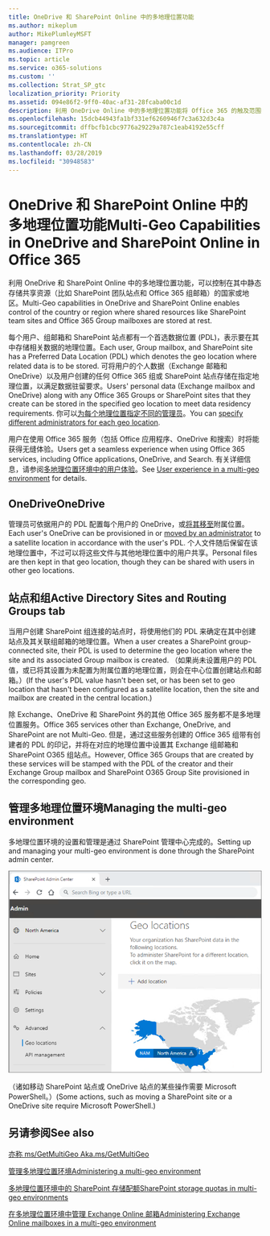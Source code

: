 ```yaml
---
title: OneDrive 和 SharePoint Online 中的多地理位置功能
ms.author: mikeplum
author: MikePlumleyMSFT
manager: pamgreen
ms.audience: ITPro
ms.topic: article
ms.service: o365-solutions
ms.custom: ''
ms.collection: Strat_SP_gtc
localization_priority: Priority
ms.assetid: 094e86f2-9ff0-40ac-af31-28fcaba00c1d
description: 利用 OneDrive Online 中的多地理位置功能将 Office 365 的触及范围扩展到多个地理区域。
ms.openlocfilehash: 15dcb44943fa1bf331ef6260946f7c3a632d3c4a
ms.sourcegitcommit: dffbcfb1cbc9776a29229a787c1eab4192e55cff
ms.translationtype: HT
ms.contentlocale: zh-CN
ms.lasthandoff: 03/28/2019
ms.locfileid: "30948583"
---
```

# <a name="multi-geo-capabilities-in-onedrive-and-sharepoint-online"></a><span data-ttu-id="d75fb-103">OneDrive 和 SharePoint Online 中的多地理位置功能</span><span class="sxs-lookup"><span data-stu-id="d75fb-103">Multi-Geo Capabilities in OneDrive and SharePoint Online in Office 365</span></span>

<span data-ttu-id="d75fb-104">利用 OneDrive 和 SharePoint Online 中的多地理位置功能，可以控制在其中静态存储共享资源（比如 SharePoint 团队站点和 Office 365 组邮箱）的国家或地区。</span><span class="sxs-lookup"><span data-stu-id="d75fb-104">Multi-Geo capabilities in OneDrive and SharePoint Online enables control of the country or region where shared resources like SharePoint team sites and Office 365 Group mailboxes are stored at rest.</span></span>

<span data-ttu-id="d75fb-105">每个用户、组邮箱和 SharePoint 站点都有一个首选数据位置 (PDL)，表示要在其中存储相关数据的地理位置。</span><span class="sxs-lookup"><span data-stu-id="d75fb-105">Each user, Group mailbox, and SharePoint site has a Preferred Data Location (PDL) which denotes the geo location where related data is to be stored.</span></span> <span data-ttu-id="d75fb-106">可将用户的个人数据（Exchange 邮箱和 OneDrive）以及用户创建的任何 Office 365 组或 SharePoint 站点存储在指定地理位置，以满足数据驻留要求。</span><span class="sxs-lookup"><span data-stu-id="d75fb-106">Users' personal data (Exchange mailbox and OneDrive) along with any Office 365 Groups or SharePoint sites that they create can be stored in the specified geo location to meet data residency requirements.</span></span> <span data-ttu-id="d75fb-107">你可以[为每个地理位置指定不同的管理员](add-a-sharepoint-geo-admin.md)。</span><span class="sxs-lookup"><span data-stu-id="d75fb-107">You can [specify different administrators for each geo location](add-a-sharepoint-geo-admin.md).</span></span>

<span data-ttu-id="d75fb-108">用户在使用 Office 365 服务（包括 Office 应用程序、OneDrive 和搜索）时将能获得无缝体验。</span><span class="sxs-lookup"><span data-stu-id="d75fb-108">Users get a seamless experience when using Office 365 services, including Office applications, OneDrive, and Search.</span></span> <span data-ttu-id="d75fb-109">有关详细信息，请参阅[多地理位置环境中的用户体验](multi-geo-user-experience.md)。</span><span class="sxs-lookup"><span data-stu-id="d75fb-109">See [User experience in a multi-geo environment](multi-geo-user-experience.md) for details.</span></span>

## <a name="onedrive"></a><span data-ttu-id="d75fb-110">OneDrive</span><span class="sxs-lookup"><span data-stu-id="d75fb-110">OneDrive</span></span>

<span data-ttu-id="d75fb-111">管理员可依据用户的 PDL 配置每个用户的 OneDrive，或[将其移至](move-onedrive-between-geo-locations.md)附属位置。</span><span class="sxs-lookup"><span data-stu-id="d75fb-111">Each user's OneDrive can be provisioned in or [moved by an administrator](move-onedrive-between-geo-locations.md) to a satellite location in accordance with the user's PDL.</span></span> <span data-ttu-id="d75fb-112">个人文件随后保留在该地理位置中，不过可以将这些文件与其他地理位置中的用户共享。</span><span class="sxs-lookup"><span data-stu-id="d75fb-112">Personal files are then kept in that geo location, though they can be shared with users in other geo locations.</span></span>

## <a name="sites-and-groups"></a><span data-ttu-id="d75fb-113">站点和组</span><span class="sxs-lookup"><span data-stu-id="d75fb-113">Active Directory Sites and Routing Groups tab</span></span>

<span data-ttu-id="d75fb-114">当用户创建 SharePoint 组连接的站点时，将使用他们的 PDL 来确定在其中创建站点及其关联组邮箱的地理位置。</span><span class="sxs-lookup"><span data-stu-id="d75fb-114">When a user creates a SharePoint group-connected site, their PDL is used to determine the geo location where the site and its associated Group mailbox is created.</span></span> <span data-ttu-id="d75fb-115">（如果尚未设置用户的 PDL 值，或已将其设置为未配置为附属位置的地理位置，则会在中心位置创建站点和邮箱。）</span><span class="sxs-lookup"><span data-stu-id="d75fb-115">(If the user's PDL value hasn't been set, or has been set to geo location that hasn't been configured as a satellite location, then the site and mailbox are created in the central location.)</span></span>

<span data-ttu-id="d75fb-116">除 Exchange、OneDrive 和 SharePoint 外的其他 Office 365 服务都不是多地理位置服务。</span><span class="sxs-lookup"><span data-stu-id="d75fb-116">Office 365 services other than Exchange, OneDrive, and SharePoint are not Multi-Geo.</span></span> <span data-ttu-id="d75fb-117">但是，通过这些服务创建的 Office 365 组带有创建者的 PDL 的印记，并将在对应的地理位置中设置其 Exchange 组邮箱和 SharePoint O365 组站点。</span><span class="sxs-lookup"><span data-stu-id="d75fb-117">However, Office 365 Groups that are created by these services will be stamped with the PDL of the creator and their Exchange Group mailbox and SharePoint O365 Group Site provisioned in the corresponding geo.</span></span> 

## <a name="managing-the-multi-geo-environment"></a><span data-ttu-id="d75fb-118">管理多地理位置环境</span><span class="sxs-lookup"><span data-stu-id="d75fb-118">Managing the multi-geo environment</span></span>

<span data-ttu-id="d75fb-119">多地理位置环境的设置和管理是通过 SharePoint 管理中心完成的。</span><span class="sxs-lookup"><span data-stu-id="d75fb-119">Setting up and managing your multi-geo environment is done through the SharePoint admin center.</span></span> 

![SharePoint 管理中心中地理位置页面的屏幕截图](media/sharepoint-multi-geo-admin-center.png)

<span data-ttu-id="d75fb-121">（诸如移动 SharePoint 站点或 OneDrive 站点的某些操作需要 Microsoft PowerShell。）</span><span class="sxs-lookup"><span data-stu-id="d75fb-121">(Some actions, such as moving a SharePoint site or a OneDrive site require Microsoft PowerShell.)</span></span>

## <a name="see-also"></a><span data-ttu-id="d75fb-122">另请参阅</span><span class="sxs-lookup"><span data-stu-id="d75fb-122">See also</span></span>

[<span data-ttu-id="d75fb-123">亦称 ms/GetMultiGeo </span><span class="sxs-lookup"><span data-stu-id="d75fb-123">Aka.ms/GetMultiGeo </span></span>](https://Aka.ms/GetMultiGeo)

[<span data-ttu-id="d75fb-124">管理多地理位置环境</span><span class="sxs-lookup"><span data-stu-id="d75fb-124">Administering a multi-geo environment</span></span>](administering-a-multi-geo-environment.md)

[<span data-ttu-id="d75fb-125">多地理位置环境中的 SharePoint 存储配额</span><span class="sxs-lookup"><span data-stu-id="d75fb-125">SharePoint storage quotas in multi-geo environments</span></span>](sharepoint-multi-geo-storage-quota.md)

[<span data-ttu-id="d75fb-126">在多地理位置环境中管理 Exchange Online 邮箱</span><span class="sxs-lookup"><span data-stu-id="d75fb-126">Administering Exchange Online mailboxes in a multi-geo environment</span></span>](administering-exchange-online-multi-geo.md)
